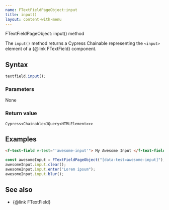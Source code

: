 ```yaml
---
name: FTextFieldPageObject:input
title: input()
layout: content-with-menu
---
```


FTextFieldPageObject: input() method

The `input()` method returns a Cypress Chainable representing the `<input>` element of a {@link FTextField} component.

## Syntax

```ts
textfield.input();
```

### Parameters

None

### Return value

`Cypress<Chainable<JQuery<HTMLElement>>>`

## Examples

```html
<f-text-field v-test="'awesome-input'"> My Awesome Input </f-text-field>
```

```ts
const awesomeInput = FTextFieldPageObject("[data-test=awesome-input]");
awesomeInput.input.clear();
awesomeInput.input.enter("Lorem ipsum");
awesomeInput.input.blur();
```

## See also

-   {@link FTextField}
